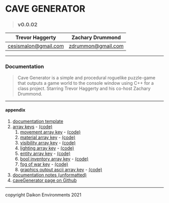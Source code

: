 
# CAVE GENERATOR
> ### v0.0.02

| Trevor Haggerty | Zachary Drummond |
| ------------- | ------------- |
| cesismalon@gmail.com | zdrummon@gmail.com | 

---
### Documentation
> Cave Generator is a simple and procedural roguelike puzzle-game that outputs a game world to the console window using C++ for a class project. Starring Trevor Haggerty and his co-host Zachary Drummond.

---
#### appendix
1. [documentation template](documentation/designdoc.md#section-anchor)
2. [array keys](documentation/designdoc.md#array-keys) - [(code)](main.cpp)
    1. [movement array key](documentation/designdoc.md#movement-array-key) - [(code)](main.cpp)
    2. [material array key](documentation/designdoc.md#material-array-key) - [(code)](main.cpp)
    3. [visibility array key](documentation/designdoc.md#visibility-array-key) - [(code)](main.cpp)
    4. [lighting array key](documentation/designdoc.md#lighting-array-key) - [(code)](main.cpp)
    5. [entity array key](documentation/designdoc.md#entity-array-key) - [(code)](main.cpp)
    6. [bool inventory array key](documentation/designdoc.md#bool-inventory-array-key) - [(code)](main.cpp)
    7. [fog of war key](documentation/designdoc.md#fog-of-war-key) - [(code)](main.cpp)
    8. [graphics output ascii array key](documentation/designdoc.md#graphics-output-ascii-array-key) - [(code)](main.cpp)
3. [documentation notes (unformatted)](documentation/designdoc.md#disordered-documentation)
4. [caveGenerator page on Github](https://github.com/zdrummon/caveGenerator)

---
copyright Daikon Environments 2021